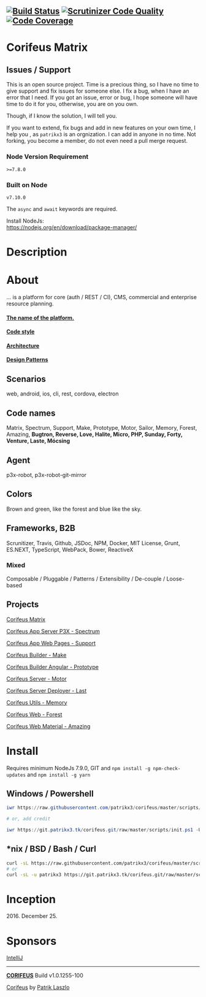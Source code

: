 [//]: #@corifeus-header

 [![Build Status](https://travis-ci.org/patrikx3/corifeus.svg?branch=master)](https://travis-ci.org/patrikx3/corifeus)  [![Scrutinizer Code Quality](https://scrutinizer-ci.com/g/patrikx3/corifeus/badges/quality-score.png?b=master)](https://scrutinizer-ci.com/g/patrikx3/corifeus/?branch=master)  [![Code Coverage](https://scrutinizer-ci.com/g/patrikx3/corifeus/badges/coverage.png?b=master)](https://scrutinizer-ci.com/g/patrikx3/corifeus/?branch=master)  
---
# Corifeus Matrix

## Issues / Support
This is an open source project. Time is a precious thing, so I have no time to give support and fix issues for someone else. I fix a bug, when I have an error that I need. If you got an issue, error or bug, I hope someone will have time to do it for you, otherwise, you are on you own.

Though, if I know the solution, I will tell you.

If you want to extend, fix bugs and add in new features on your own time, I help you , as ```patrikx3``` is an orgnization. I can add in anyone in no time. Not forking, you become a member, do not even need a pull merge request.

### Node Version Requirement 
``` 
>=7.8.0 
```  
   
### Built on Node 
``` 
v7.10.0
```   
   
The ```async``` and ```await``` keywords are required.

Install NodeJs:    
https://nodejs.org/en/download/package-manager/    
  
# Description  

                        
[//]: #@corifeus-header:end



# About

... is a platform for core (auth / REST / CI), CMS, commercial and enterprise resource planning. 

#### [The name of the platform.](https://en.wikipedia.org/wiki/Coryphaeus)

#### [Code style](artifacts/readme/code-style.md)

#### [Architecture](artifacts/readme/arthictecture/overview.md)

#### [Design Patterns](artifacts/readme/patterns.md)

## Scenarios
web, android, ios, cli, rest, cordova, electron

## Code names
Matrix, Spectrum, Support, Make, Prototype, Motor, Sailor, Memory, Forest, Amazing, **Bugtron, Reverse,  Love, Halite, Micro, PHP, Sunday, Forty, Venture, Laste, Mócsing** 

## Agent
p3x-robot, p3x-robot-git-mirror

## Colors
Brown and green, like the forest and blue like the sky.

## Frameworks, B2B
Scrunitizer, Travis, Github, JSDoc, NPM, Docker, MIT License, Grunt, ES.NEXT, TypeScript, WebPack, Bower, ReactiveX

### Mixed
Composable / Pluggable / Patterns / Extensibility / De-couple / Loose-based

## Projects

[//]: #@corifeus-projects
[Corifeus Matrix](https://github.com/patrikx3/corifeus)              
  
[Corifeus App Server P3X - Spectrum](https://github.com/patrikx3/corifeus-app-server-patrikx3)              
  
[Corifeus App Web Pages - Support](https://github.com/patrikx3/corifeus-app-web-pages)              
  
[Corifeus Builder - Make](https://github.com/patrikx3/corifeus-builder)              
  
[Corifeus Builder Angular - Prototype](https://github.com/patrikx3/corifeus-builder-angular)              
  
[Corifeus Server - Motor](https://github.com/patrikx3/corifeus-server)              
  
[Corifeus Server Deployer - Last](https://github.com/patrikx3/corifeus-server-deployer)              
  
[Corifeus Utils - Memory](https://github.com/patrikx3/corifeus-utils)              
  
[Corifeus Web - Forest](https://github.com/patrikx3/corifeus-web)              
  
[Corifeus Web Material - Amazing](https://github.com/patrikx3/corifeus-web-material)              
  

[//]: #@corifeus-projects:end


# Install
Requires minimum NodeJs 7.9.0, GIT and ```npm install -g npm-check-updates``` and ```npm install -g yarn```

## Windows / Powershell
```powershell
iwr https://raw.githubusercontent.com/patrikx3/corifeus/master/scripts/init.ps1 -UseBasicParsing | iex

# or, add credit

iwr https://git.patrikx3.tk/corifeus.git/raw/master/scripts/init.ps1 -UseBasicParsing | iex
```

## \*nix / BSD / Bash / Curl
```bash
curl -sL https://raw.githubusercontent.com/patrikx3/corifeus/master/scripts/init.sh | bash -
# or
curl -sL -u patrikx3 https://git.patrikx3.tk/corifeus.git/raw/master/scripts/init.sh | bash -
```

# Inception

2016\. December 25.

# Sponsors 

[IntelliJ](https://www.jetbrains.com/buy/opensource/?product=idea)

[//]: #@corifeus-footer

---
[**CORIFEUS**](https://pages.corifeus.tk/corifeus) Build v1.0.1255-100

[Corifeus](http://www.corifeus.tk) by [Patrik Laszlo](http://patrikx3.tk)

[//]: #@corifeus-footer:end
